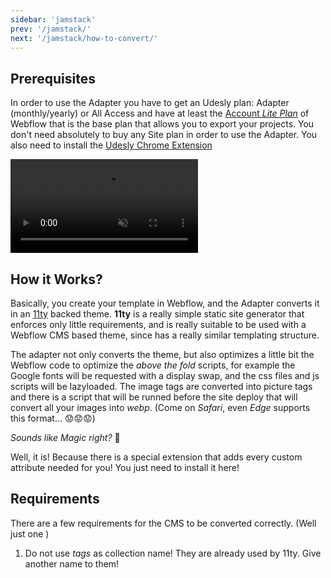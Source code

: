 ```yaml
---
sidebar: 'jamstack'
prev: '/jamstack/'
next: '/jamstack/how-to-convert/'
---
```


## Prerequisites

In order to use the Adapter you have to get an Udesly plan: Adapter (monthly/yearly) or All Access and have at least the [Account *Lite Plan*](https://webflow.com/pricing#account) of Webflow that is the base plan that allows you to export your projects. You don't need absolutely to buy any Site plan in order to use the Adapter. 
You also need to install the [Udesly Chrome Extension](https://chrome.google.com/webstore/detail/udesly-template-configura/khhgdnefpkphamogndglabaalbpfidbf?hl=en&authuser=0)

<video autoplay="" muted="" playsinline="true" loop="">
 <source src="/assets/video/install-chrome-extension.webm">
</video>

## How it Works?

Basically, you create your template in Webflow, and the Adapter converts it in an [11ty](https://www.11ty.dev/) backed theme. **11ty** is a really simple static site generator that enforces only little requirements, and is really suitable to be used with a Webflow CMS based theme, since has a really similar templating structure.

The adapter not only converts the theme, but also optimizes a little bit the Webflow code to optimize the *above the fold* scripts, for example the Google fonts will be requested with a display swap, and the css files and js scripts will be lazyloaded. The image tags are converted into picture tags and there is a script that will be runned before the site deploy that will convert all your images into *webp*. (Come on *Safari*, even *Edge* supports this format... 😟😟😟)

*Sounds like Magic right?* 🧙

Well, it is! Because there is a special extension that adds every custom attribute needed for you! You just need to install it here!

## Requirements

There are a few requirements for the CMS to be converted correctly. (Well just one )

1) Do not use *tags* as collection name! They are already used by 11ty. Give another name to them!